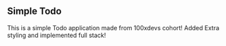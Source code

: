 ## Simple Todo

This is a simple Todo application made from 100xdevs cohort!
Added Extra styling and implemented full stack!